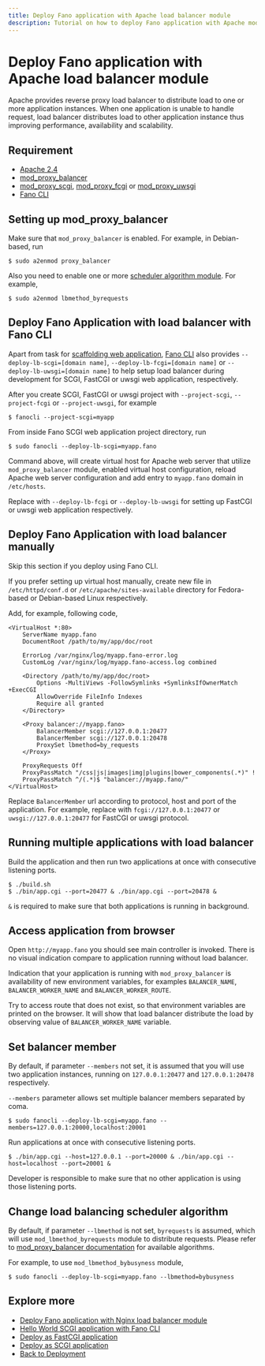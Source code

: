 ```yaml
---
title: Deploy Fano application with Apache load balancer module
description: Tutorial on how to deploy Fano application with Apache mod_proxy_balancer.
---
```


<h1 class="major">Deploy Fano application with Apache load balancer module</h1>

Apache provides reverse proxy load balancer to distribute load to one or more application instances. When one application is unable to handle request, load balancer distributes load to other application instance thus improving performance, availability and scalability.

## Requirement

- [Apache 2.4](https://httpd.apache.org/docs/2.4/)
- [mod_proxy_balancer](https://httpd.apache.org/docs/2.4/mod/mod_proxy_balancer.html)
- [mod_proxy_scgi](https://httpd.apache.org/docs/2.4/mod/mod_proxy_scgi.html), [mod_proxy_fcgi](https://httpd.apache.org/docs/2.4/mod/mod_proxy_fcgi.html) or [mod_proxy_uwsgi](https://httpd.apache.org/docs/2.4/mod/mod_proxy_uwsgi.html)
- [Fano CLI](https://github.com/fanoframework/fano-cli)

## Setting up mod_proxy_balancer

Make sure that `mod_proxy_balancer` is enabled. For example, in Debian-based, run

```
$ sudo a2enmod proxy_balancer
```

Also you need to enable one or more [scheduler algorithm module](/deployment/load-balancer-setup#load-balancing-scheduler-algorithm). For example,

```
$ sudo a2enmod lbmethod_byrequests
```

## <a name="deploy-fano-application-with-load-balancer-with-fano-cli"></a>Deploy Fano Application with load balancer with Fano CLI

Apart from task for [scaffolding web application](/scaffolding-with-fano-cli),
[Fano CLI](https://github.com/fanoframework/fano-cli) also provides `--deploy-lb-scgi=[domain name]`, `--deploy-lb-fcgi=[domain name]` or `--deploy-lb-uwsgi=[domain name]` to help setup load balancer during development for SCGI, FastCGI or uwsgi web application, respectively.

After you create SCGI, FastCGI or uwsgi project with `--project-scgi`, `--project-fcgi` or `--project-uwsgi`, for example

```
$ fanocli --project-scgi=myapp
```

From inside Fano SCGI web application project directory, run

```
$ sudo fanocli --deploy-lb-scgi=myapp.fano
```

Command above, will create virtual host for Apache web server that utilize `mod_proxy_balancer` module, enabled virtual host configuration, reload Apache web server configuration and add entry to `myapp.fano` domain in `/etc/hosts`.

Replace with `--deploy-lb-fcgi` or `--deploy-lb-uwsgi` for setting up FastCGI or uwsgi web application respectively.

## Deploy Fano Application with load balancer manually

Skip this section if you deploy using Fano CLI.

If you prefer setting up virtual host manually, create new file in `/etc/httpd/conf.d` or `/etc/apache/sites-available` directory for Fedora-based or Debian-based Linux respectively.

Add, for example, following code,

```
<VirtualHost *:80>
    ServerName myapp.fano
    DocumentRoot /path/to/my/app/doc/root

    ErrorLog /var/nginx/log/myapp.fano-error.log
    CustomLog /var/nginx/log/myapp.fano-access.log combined

    <Directory /path/to/my/app/doc/root>
        Options -MultiViews -FollowSymlinks +SymlinksIfOwnerMatch +ExecCGI
        AllowOverride FileInfo Indexes
        Require all granted
    </Directory>

    <Proxy balancer://myapp.fano>
        BalancerMember scgi://127.0.0.1:20477
        BalancerMember scgi://127.0.0.1:20478
        ProxySet lbmethod=by_requests
    </Proxy>

    ProxyRequests Off
    ProxyPassMatch "/css|js|images|img|plugins|bower_components(.*)" !
    ProxyPassMatch ^/(.*)$ "balancer://myapp.fano/"
</VirtualHost>
```

Replace `BalancerMember` url according to protocol, host and port of the application. For example, replace with `fcgi://127.0.0.1:20477` or `uwsgi://127.0.0.1:20477`  for FastCGI or uwsgi protocol.

## Running multiple applications with load balancer

Build the application and then run two applications at once with consecutive listening ports.

```
$ ./build.sh
$ ./bin/app.cgi --port=20477 & ./bin/app.cgi --port=20478 &
```

`&` is required to make sure that both applications is running in background.

## Access application from browser

Open `http://myapp.fano` you should see main controller is invoked. There is no visual indication compare to application running without load balancer.

Indication that your application is running with `mod_proxy_balancer` is availability of new environment variables, for examples `BALANCER_NAME`, `BALANCER_WORKER_NAME` and `BALANCER_WORKER_ROUTE`.

Try to access route that does not exist, so that environment variables are printed on the browser. It will show that load balancer distribute the load by observing value of `BALANCER_WORKER_NAME` variable.

## Set balancer member

By default, if parameter `--members` not set, it is assumed that you will use two application instances, running on `127.0.0.1:20477` and `127.0.0.1:20478` respectively.

`--members` parameter allows set multiple balancer members separated by coma.

```
$ sudo fanocli --deploy-lb-scgi=myapp.fano --members=127.0.0.1:20000,localhost:20001
```

Run applications at once with consecutive listening ports.

```
$ ./bin/app.cgi --host=127.0.0.1 --port=20000 & ./bin/app.cgi --host=localhost --port=20001 &
```

Developer is responsible to make sure that no other application is using those listening ports.

## <a name="load-balancing-scheduler-algorithm"></a>Change load balancing scheduler algorithm

By default, if parameter `--lbmethod` is not set, `byrequests` is assumed, which will use `mod_lbmethod_byrequests` module to distribute requests. Please refer to [mod_proxy_balancer documentation](https://httpd.apache.org/docs/2.4/mod/mod_proxy_balancer.html) for available algorithms.

For example, to use `mod_lbmethod_bybusyness` module,

```
$ sudo fanocli --deploy-lb-scgi=myapp.fano --lbmethod=bybusyness
```

## Explore more

- [Deploy Fano application with Nginx load balancer module](/deployment/load-balancer-setup/nginx)
- [Hello World SCGI application with Fano CLI](/tutorials/hello-world-scgi-application-with-fano-cli)
- [Deploy as FastCGI application](/deployment/fastcgi)
- [Deploy as SCGI application](/deployment/scgi)
- [Back to Deployment](/deployment)
